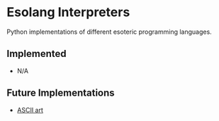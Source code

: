 # Esolang Interpreters
Python implementations of different esoteric programming languages.

## Implemented
-   N/A

## Future Implementations
-   [ASCII art](https://esolangs.org/wiki/ASCII_art)
